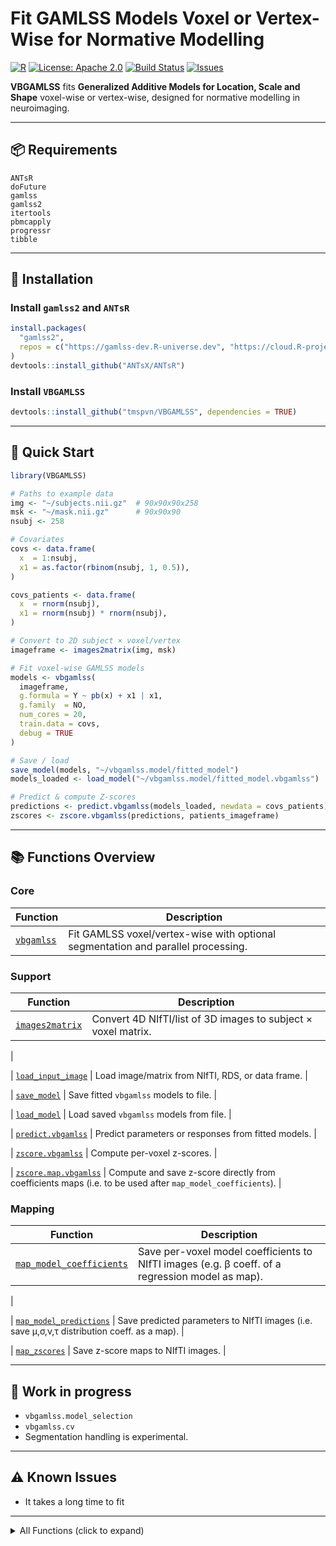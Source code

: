 # Fit GAMLSS Models Voxel or Vertex-Wise for Normative Modelling

[![R](https://img.shields.io/badge/R-%3E%3D4.0.0-blue)](https://cran.r-project.org/)
[![License: Apache 2.0](https://img.shields.io/badge/License-Apache%202.0-green.svg)](LICENSE)
[![Build Status](https://img.shields.io/badge/build-passing-brightgreen)](#)
[![Issues](https://img.shields.io/github/issues/tmspvn/VBGAMLSS)](https://github.com/tmspvn/VBGAMLSS/issues)

**VBGAMLSS** fits **Generalized Additive Models for Location, Scale and Shape** voxel-wise or vertex-wise, designed for normative modelling in neuroimaging.

---

## 📦 Requirements

```
ANTsR
doFuture
gamlss
gamlss2
itertools
pbmcapply
progressr
tibble
```

---

## 🔧 Installation

### Install `gamlss2` and `ANTsR`

```r
install.packages(
  "gamlss2", 
  repos = c("https://gamlss-dev.R-universe.dev", "https://cloud.R-project.org")
)
devtools::install_github("ANTsX/ANTsR")
```

### Install `VBGAMLSS`

```r
devtools::install_github("tmspvn/VBGAMLSS", dependencies = TRUE)
```

---

## 🚀 Quick Start

```r
library(VBGAMLSS)

# Paths to example data
img <- "~/subjects.nii.gz"  # 90x90x90x258
msk <- "~/mask.nii.gz"      # 90x90x90
nsubj <- 258

# Covariates
covs <- data.frame(
  x  = 1:nsubj,
  x1 = as.factor(rbinom(nsubj, 1, 0.5)),
)

covs_patients <- data.frame(
  x  = rnorm(nsubj),
  x1 = rnorm(nsubj) * rnorm(nsubj),
)

# Convert to 2D subject × voxel/vertex
imageframe <- images2matrix(img, msk)

# Fit voxel-wise GAMLSS models
models <- vbgamlss(
  imageframe,
  g.formula = Y ~ pb(x) + x1 | x1,
  g.family  = NO,
  num_cores = 20,
  train.data = covs,
  debug = TRUE
)

# Save / load
save_model(models, "~/vbgamlss.model/fitted_model")
models_loaded <- load_model("~/vbgamlss.model/fitted_model.vbgamlss")

# Predict & compute Z-scores
predictions <- predict.vbgamlss(models_loaded, newdata = covs_patients)
zscores <- zscore.vbgamlss(predictions, patients_imageframe)
```

---

## 📚 Functions Overview

### Core
| Function | Description |
|----------|-------------|
| [`vbgamlss`](https://github.com/tmspvn/VBGAMLSS/blob/master/R/Core.R#L15) | Fit GAMLSS voxel/vertex-wise with optional segmentation and parallel processing. |

### Support
| Function | Description |
|----------|-------------|
| [`images2matrix`](https://github.com/tmspvn/VBGAMLSS/blob/master/R/Utilities.R#L2) | Convert 4D NIfTI/list of 3D images to subject × voxel matrix. 
|

| [`load_input_image`](https://github.com/tmspvn/VBGAMLSS/blob/master/R/Utilities.R#L40) | Load image/matrix from NIfTI, RDS, or data frame. 
|

| [`save_model`](https://github.com/tmspvn/VBGAMLSS/blob/master/R/Support.R#L10) | Save fitted `vbgamlss` models to file. |

| [`load_model`](https://github.com/tmspvn/VBGAMLSS/blob/master/R/Support.R#L22) | Load saved `vbgamlss` models from file. |

| [`predict.vbgamlss`](https://github.com/tmspvn/VBGAMLSS/blob/master/R/Support.R#L32) | Predict parameters or responses from fitted models. 
|

| [`zscore.vbgamlss`](https://github.com/tmspvn/VBGAMLSS/blob/master/R/Support.R#L147) | Compute per-voxel z-scores. 
|

| [`zscore.map.vbgamlss`](https://github.com/tmspvn/VBGAMLSS/blob/master/R/Support.R#L221) | Compute and save z-score directly from coefficients maps (i.e. to be used after `map_model_coefficients`). 
|

### Mapping
| Function | Description |
|----------|-------------|
| [`map_model_coefficients`](https://github.com/tmspvn/VBGAMLSS/blob/master/R/Mapping.R#L2) | Save per-voxel model coefficients to NIfTI images (e.g. β coeff. of a regression model as map). 
|

| [`map_model_predictions`](https://github.com/tmspvn/VBGAMLSS/blob/master/R/Mapping.R#L52) | Save predicted parameters to NIfTI images (i.e. save μ,σ,ν,τ distribution coeff. as a map). 
|

| [`map_zscores`](https://github.com/tmspvn/VBGAMLSS/blob/master/R/Mapping.R#L116) | Save z-score maps to NIfTI images. 
|


---

## 🚧 Work in progress

* `vbgamlss.model_selection`  
* `vbgamlss.cv`
* Segmentation handling is experimental.

---

## ⚠ Known Issues

* It takes a long time to fit

---

<details>
<summary> All Functions (click to expand)</summary>

### Core
| Function | Description |
|----------|-------------|
| [`vbgamlss`](https://github.com/tmspvn/VBGAMLSS/blob/master/R/Core.R#L15) | Fit GAMLSS voxel/vertex-wise with optional segmentation and parallel processing. |

### Cross-validation (experimental)
| Function | Description |
|----------|-------------|
| [`vbgamlss.cv`](https://github.com/tmspvn/VBGAMLSS/blob/master/R/Cross_validation.R#L1) | Perform stratified k-fold cross-validation for voxel-wise models and summarise deviance. |
| [`predictGD`](https://github.com/tmspvn/VBGAMLSS/blob/master/R/Cross_validation.R#L90) | Predict parameters/responses and compute global deviance per voxel. |
| [`testGD`](https://github.com/tmspvn/VBGAMLSS/blob/master/R/Cross_validation.R#L247) | Compute deviance, prediction error, and residuals for a voxel. |
| [`statGD`](https://github.com/tmspvn/VBGAMLSS/blob/master/R/Cross_validation.R#L353) | Summarise deviance and prediction error across voxels. |
| [`describe_stats`](https://github.com/tmspvn/VBGAMLSS/blob/master/R/Cross_validation.R#L400) | Return mean, SD, quantiles, min, max for a vector. |
| [`stratCVfolds`](https://github.com/tmspvn/VBGAMLSS/blob/master/R/Cross_validation.R#L411) | Generate stratified fold assignments from a factor. |
| [`getCVGD`](https://github.com/tmspvn/VBGAMLSS/blob/master/R/Cross_validation.R#L423) | Aggregate global deviance across CV folds. |
| [`getCVGD.pen`](https://github.com/tmspvn/VBGAMLSS/blob/master/R/Cross_validation.R#L435) | Aggregate penalised global deviance across CV folds. |
| [`getCVGD.all`](https://github.com/tmspvn/VBGAMLSS/blob/master/R/Cross_validation.R#L439) | Aggregate both penalised and unpenalised deviance. |
| [`akaike_weights`](https://github.com/tmspvn/VBGAMLSS/blob/master/R/Cross_validation.R#L451) | Compute AIC/Akaike model weights. |

### Mapping
| Function | Description |
|----------|-------------|
| [`map_model_coefficients`](https://github.com/tmspvn/VBGAMLSS/blob/master/R/Mapping.R#L2) | Save per-voxel model coefficients to NIfTI images (e.g. β coeff. of a regression model as map). 
|
| [`map_model_predictions`](https://github.com/tmspvn/VBGAMLSS/blob/master/R/Mapping.R#L52) | Save predicted parameters to NIfTI images (i.e. save μ,σ,ν,τ distribution coeff. as a map). 
|
| [`map_zscores`](https://github.com/tmspvn/VBGAMLSS/blob/master/R/Mapping.R#L116) | Save z-score maps to NIfTI images. 
|


### Model-selection (experimental)
| Function | Description |
|----------|-------------|
| [`vbgamlss.model_selection`](https://github.com/tmspvn/VBGAMLSS/blob/master/R/Model_selection_system.R#L2) | Run multi-model CV jobs on HPC (Slurm). |
| [`slurm_template`](https://github.com/tmspvn/VBGAMLSS/blob/master/R/Model_selection_system.R#L178) | Return a Slurm job script template. |
| [`slurm_resources`](https://github.com/tmspvn/VBGAMLSS/blob/master/R/Model_selection_system.R#L200) | Build Slurm resource parameter list. |
| [`slurm_registry`](https://github.com/tmspvn/VBGAMLSS/blob/master/R/Model_selection_system.R#L214) | Create registry for job tracking. |
| [`sanity_check`](https://github.com/tmspvn/VBGAMLSS/blob/master/R/Model_selection_system.R#L238) | Verify required files exist before running. |
| [`sbatch_jobs`](https://github.com/tmspvn/VBGAMLSS/blob/master/R/Model_selection_system.R#L250) | Submit jobs to Slurm. |
| [`jobs_status`](https://github.com/tmspvn/VBGAMLSS/blob/master/R/Model_selection_system.R#L270) | Query Slurm job statuses. |
| [`monitor_jobs`](https://github.com/tmspvn/VBGAMLSS/blob/master/R/Model_selection_system.R#L286) | Monitor jobs until completion. |
| [`gather_jobs_outputs`](https://github.com/tmspvn/VBGAMLSS/blob/master/R/Model_selection_system.R#L368) | Collect outputs from all jobs. |

### Support
| Function | Description |
|----------|-------------|
| [`save_model`](https://github.com/tmspvn/VBGAMLSS/blob/master/R/Support.R#L10) | Save fitted `vbgamlss` models to file. |
| [`load_model`](https://github.com/tmspvn/VBGAMLSS/blob/master/R/Support.R#L22) | Load saved `vbgamlss` models from file. |
| [`predict.vbgamlss`](https://github.com/tmspvn/VBGAMLSS/blob/master/R/Support.R#L32) | Predict parameters or responses from fitted models. |
| [`zscore.vbgamlss`](https://github.com/tmspvn/VBGAMLSS/blob/master/R/Support.R#L147) | Compute per-voxel z-scores. |
| [`zscore.map.vbgamlss`](https://github.com/tmspvn/VBGAMLSS/blob/master/R/Support.R#L221) | Compute and save z-score maps. |

### Utilities
| Function | Description |
|----------|-------------|
| [`images2matrix`](https://github.com/tmspvn/VBGAMLSS/blob/master/R/Utilities.R#L2) | Convert 4D NIfTI/list of 3D images to subject × voxel matrix. |
| [`load_input_image`](https://github.com/tmspvn/VBGAMLSS/blob/master/R/Utilities.R#L40) | Load image/matrix from NIfTI, RDS, or data frame. |
| [`estimate_nchunks`](https://github.com/tmspvn/VBGAMLSS/blob/master/R/Utilities.R#L88) | Calculate chunks to fit memory constraints. |
| [`get_subsample_indices`](https://github.com/tmspvn/VBGAMLSS/blob/master/R/Utilities.R#L100) | Generate indices for subsampling. |
| [`combine_formulas_gamlss2`](https://github.com/tmspvn/VBGAMLSS/blob/master/R/Utilities.R#L131) | Merge formulas for mu, sigma, nu, tau models. |
| [`quite`](https://github.com/tmspvn/VBGAMLSS/blob/master/R/Utilities.R#L177) | Suppress console output of an expression. |
| [`rand_names`](https://github.com/tmspvn/VBGAMLSS/blob/master/R/Utilities.R#L185) | Generate random string IDs. |
| [`check_formula_LHS`](https://github.com/tmspvn/VBGAMLSS/blob/master/R/Utilities.R#L190) | Ensure formula LHS is `Y`. |
| [`TRY`](https://github.com/tmspvn/VBGAMLSS/blob/master/R/Utilities.R#L200) | Try-catch with error/warning logging. |

</details>



